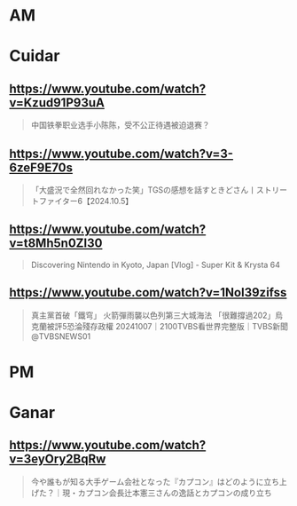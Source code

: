 # AM
# Cuidar

## https://www.youtube.com/watch?v=Kzud91P93uA

> 中国铁拳职业选手小陈陈，受不公正待遇被迫退赛？

## https://www.youtube.com/watch?v=3-6zeF9E70s

> 「大盛況で全然回れなかった笑」TGSの感想を話すときどさん丨ストリートファイター6【2024.10.5】

## https://www.youtube.com/watch?v=t8Mh5n0ZI30

> Discovering Nintendo in Kyoto, Japan [Vlog] - Super Kit & Krysta 64

## https://www.youtube.com/watch?v=1Nol39zifss

> 真主黨首破「鐵穹」 火箭彈雨襲以色列第三大城海法 「很難撐過202」烏克蘭被評5恐淪殘存政權 20241007｜2100TVBS看世界完整版｜TVBS新聞‪@TVBSNEWS01‬ 

# PM
# Ganar

## https://www.youtube.com/watch?v=3eyOry2BqRw

> 今や誰もが知る大手ゲーム会社となった『カプコン』はどのように立ち上げた？｜現・カプコン会長辻本憲三さんの逸話とカプコンの成り立ち 
